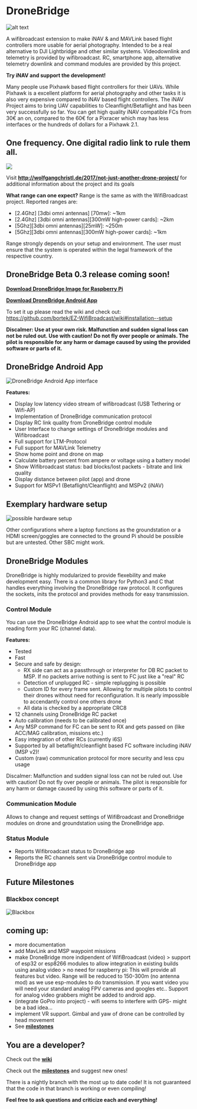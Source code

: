 # DroneBridge
![alt text](https://raw.githubusercontent.com/seeul8er/DroneBridge/master/wiki/DroneBridgeLogo-1_smaller.png)

A wifibroadcast extension to make iNAV & and MAVLink based flight controllers more usable for aerial photography. Intended to be a real alternative to DJI Lightbridge and other similar systems. Videodownlink and telemetry is provided by wifibroadcast. RC, smartphone app, alternative telemetry downlink and command modules are provided by this project.

<b>Try iNAV and support the development!</b>

Many people use Pixhawk based flight controllers for their UAVs. While Pixhawk is a excellent platform for aerial photography and other tasks it is also very expensive compared to iNAV based flight controllers. The iNAV Project aims to bring UAV capabilities to Cleanflight/Betaflight and has been very successfully so far. You can get high quality iNAV compatible FCs from 30€ an on, compared to the 60€ for a Pixracer which may has less interfaces or the hundreds of dollars for a Pixhawk 2.1.


<h2>One frequency. One digital radio link to rule them all.</h2>
<img src="https://github.com/seeul8er/DroneBridge/blob/master/wiki/oneforall.jpg">

Visit <b>http://wolfgangchristl.de/2017/not-just-another-drone-project/</b> for additional information about the project and its goals

**What range can one expect?**
Range is the same as with the WifiBroadcast project. Reported ranges are:
* [2.4Ghz] [3dbi omni antennas] [70mw]: ~1km
* [2.4Ghz] [3dbi omni antennas][300mW high-power cards]: ~2km
* [5Ghz][3dbi omni antennas][25mW]: ~250m
* [5Ghz][3dbi omni antennas][300mW high-power cards]: ~1km

Range strongly depends on your setup and environment. The user must ensure that the system is operated within the legal framework of the respective country.

<h2>DroneBridge Beta 0.3 release coming soon!</h2>

**[Download DroneBridge Image for Raspberry Pi](https://github.com/seeul8er/DroneBridge/releases/tag/v0.2)**

**[Download DroneBridge Android App](https://forstudents-my.sharepoint.com/personal/ga25puh_forstudents_onmicrosoft_com/_layouts/15/guestaccess.aspx?docid=06b1ff2fa69744f45921789b52f88d853&authkey=AeCN4yiqgmL06Mq-rO1Lz6Y&expiration=2018-01-31T23%3A00%3A00.000Z&e=7422989d8eee49e28a268767350b10b1)**

To set it up please read the wiki and check out: https://github.com/bortek/EZ-WifiBroadcast/wiki#installation--setup


**Discalmer: Use at your own risk. Malfunction and sudden signal loss can not be ruled out. Use with caution! Do not fly over people or animals. The pilot is responsible for any harm or damage caused by using the provided software or parts of it.**

<h2>DroneBridge Android App</h2>

![DroneBridge Android App interface](https://raw.githubusercontent.com/seeul8er/DroneBridge/master/wiki/dp_app-map-2017-10-29-kleiner.png)

<b>Features:</b>
 - Display low latency video stream of wifibroadcast (USB Tethering or Wifi-AP)
 - Implementation of DroneBridge communication protocol
 - Display RC link quality from DroneBridge control module
 - User Interface to change settings of DroneBridge modules and Wifibroadcast
 - Full support for LTM-Protocol
 - Full support for MAVLink Telemetry
 - Show home point and drone on map
 - Calculate battery percent from ampere or voltage using a battery model
 - Show Wifibroadcast status: bad blocks/lost packets - bitrate and link quality
 - Display distance between pilot (app) and drone
 - Support for MSPv1 (Betaflight/Cleanflight) and MSPv2 (iNAV)

<h2>Exemplary hardware setup</h2>

![possible hardware setup](https://raw.githubusercontent.com/seeul8er/DroneBridge/nightly/wiki/Hardware_setup.png)

Other configurations where a laptop functions as the groundstation or a HDMI screen/goggles are connected to the ground Pi should be possible but are untested. Other SBC might work.

<h2>DroneBridge Modules</h2>

DroneBridge is highly modularized to provide flexebility and make development easy. There is a common library for Python3 and C that handles everything involving the DroneBridge raw protocol. It configures the sockets, inits the protocol and provides methods for easy transmission.

<h3>Control Module</h2>

You can use the DroneBridge Android app to see what the control module is reading form your RC (channel data).

<b>Features:</b>
 - Tested
 - Fast
 - Secure and safe by design: 
   - RX side can act as a passthrough or interpreter for DB RC packet to MSP. If no packets arrive nothing is sent to FC just like a "real" RC
   - Detection of unplugged RC - simple replugging is possible
   - Custom ID for every frame sent. Allowing for multiple pilots to control their drones without need for reconfiguration. It is nearly impossible to accendantly control one others drone
   - All data is checked by a appropriate CRC8
 - 12 channels using DroneBridge RC packet
 - Auto calibration (needs to be calibrated once)
 - Any MSP command for FC can be sent to RX and gets passed on (like ACC/MAG calibration, missions etc.)
 - Easy integration of other RCs (currently i6S)
 - Supported by all betaflight/cleanflight based FC software including iNAV (MSP v2)!
 - Custom (raw) communication protocol for more security and less cpu usage

Discalmer: Malfunction and sudden signal loss can not be ruled out. Use with caution! Do not fly over people or animals. The pilot is responsible for any harm or damage caused by using this software or parts of it.

<h3>Communication Module</h3>

Allows to change and request settings of WifiBroadcast and DroneBridge modules on drone and groundstation using the DroneBridge app.

<h3>Status Module</h3>

 - Reports Wifibroadcast status to DroneBridge app
 - Reports the RC channels sent via DroneBridge control module to DroneBridge app

<h2>Future Milestones</h2>

### Blackbox concept
![Blackbox](https://github.com/seeul8er/DroneBridge/blob/master/wiki/Blackbox.png)

## coming up:
 - more documentation
 - add MavLink and MSP waypoint missions
 - make DroneBridge more indipendent of WifiBroadcast (video) > support of esp32 or esp8266 modules to allow integration in existing builds using analog video > no need for raspberry pi: This will provide all features but video. Range will be reduced to 150-300m (no antenna mod) as we use esp-modules to do transmission. If you want video you will need your standard analog FPV cameras and googles etc.. Support for analog video grabbers might be added to android app.
 - (integrate GoPro into project) - wifi seems to interfere with GPS- might be a bad idea...
 - implement VR support. Gimbal and yaw of drone can be controlled by head movement
 - See **[milestones](https://github.com/seeul8er/DroneBridge/wiki/Milestones)**

<h2>You are a developer?</h2>

Check out the **[wiki](https://github.com/seeul8er/DroneBridge/wiki)**

Check out the **[milestones](https://github.com/seeul8er/DroneBridge/wiki/Milestones)** and suggest new ones!

There is a nightly branch with the most up to date code! It is not guaranteed that the code in that branch is working or even compiling!

**Feel free to ask questions and criticize each and everything!**
